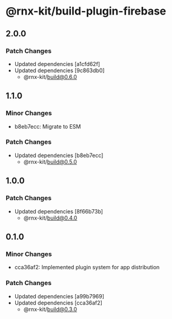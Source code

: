# @rnx-kit/build-plugin-firebase

## 2.0.0

### Patch Changes

- Updated dependencies [a1cfd62f]
- Updated dependencies [9c863db0]
  - @rnx-kit/build@0.6.0

## 1.1.0

### Minor Changes

- b8eb7ecc: Migrate to ESM

### Patch Changes

- Updated dependencies [b8eb7ecc]
  - @rnx-kit/build@0.5.0

## 1.0.0

### Patch Changes

- Updated dependencies [8f66b73b]
  - @rnx-kit/build@0.4.0

## 0.1.0

### Minor Changes

- cca36af2: Implemented plugin system for app distribution

### Patch Changes

- Updated dependencies [a99b7969]
- Updated dependencies [cca36af2]
  - @rnx-kit/build@0.3.0

